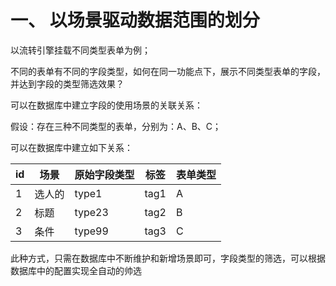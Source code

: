 # 一、 以场景驱动数据范围的划分

以流转引擎挂载不同类型表单为例；

不同的表单有不同的字段类型，如何在同一功能点下，展示不同类型表单的字段，并达到字段的类型筛选效果？

可以在数据库中建立字段的使用场景的关联关系：

假设：存在三种不同类型的表单，分别为：A、B、C；

可以在数据库中建立如下关系：

|id|场景|原始字段类型|标签|表单类型|
|---|---|---|---|---|
|1|选人的|type1|tag1|A|
|2|标题|type23|tag2|B|
|3|条件|type99|tag3|C|

此种方式，只需在数据库中不断维护和新增场景即可，字段类型的筛选，可以根据数据库中的配置实现全自动的帅选